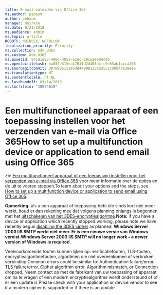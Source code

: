 ```yaml
---
title: E-mail omleiden via Office 365
ms.author: pebaum
author: pebaum
manager: mnirkhe
ms.date: 9/21/2018
ms.audience: Admin
ms.topic: article
ROBOTS: NOINDEX, NOFOLLOW
localization_priority: Priority
ms.collection: Adm_O365
ms.custom: Adm_O365
ms.assetid: 84191e23-496c-495a-a2ec-28c5ae0d4c0b
ms.openlocfilehash: ea852e315eaf7611d2d405dcfc9e85ab1ccca196
ms.sourcegitcommit: 3070905131e6d8449981231a3551c0bb4ca38ae6
ms.translationtype: HT
ms.contentlocale: nl-NL
ms.lasthandoff: 03/14/2019
ms.locfileid: "30574618"
---
```

# <a name="set-up-a-multifunction-device-or-application-to-send-email-using-office-365"></a><span data-ttu-id="a5fd9-102">Een multifunctioneel apparaat of een toepassing instellen voor het verzenden van e-mail via Office 365</span><span class="sxs-lookup"><span data-stu-id="a5fd9-102">How to set up a multifunction device or application to send email using Office 365</span></span>

<span data-ttu-id="a5fd9-103">Zie [Een multifunctioneel apparaat of een toepassing instellen voor het verzenden van e-mail via Office 365](https://support.office.com/article/69f58e99-c550-4274-ad18-c805d654b4c4) voor meer informatie over de opties en de uit te voeren stappen.</span><span class="sxs-lookup"><span data-stu-id="a5fd9-103">To learn about your options and the steps, see [How to set up a multifunction device or application to send email using Office 365](https://support.office.com/article/69f58e99-c550-4274-ad18-c805d654b4c4).</span></span>
  
<span data-ttu-id="a5fd9-104">**Opmerking:** als u een apparaat of toepassing hebt die sinds kort niet meer werkt, houd er dan rekening mee dat volgens planning onlangs is begonnen met het [uitschakelen van het 3DES-encryptiealgoritme](https://docs.microsoft.com/office365/securitycompliance/technical-reference-details-about-encryption).</span><span class="sxs-lookup"><span data-stu-id="a5fd9-104">**Note:** If you have a device or application which recently stopped working, please note we have recently begun [disabling the 3DES cipher](https://docs.microsoft.com/office365/securitycompliance/technical-reference-details-about-encryption) as planned.</span></span>  <span data-ttu-id="a5fd9-105">**Windows Server 2003 IIS SMTP werkt niet meer. Er is een nieuwe versie van Windows vereist.**</span><span class="sxs-lookup"><span data-stu-id="a5fd9-105">**Windows Server 2003 IIS SMTP will no longer work – a newer version of Windows is required.**</span></span> 

<span data-ttu-id="a5fd9-106">Veelvoorkomende fouten kunnen lijken op: verificatiefouten, TLS-fouten, encryptiealgoritmefouten, algoritmen die niet overeenkomen of verbroken verbinding.</span><span class="sxs-lookup"><span data-stu-id="a5fd9-106">Common errors could be similar to: Authentication failure/error, TLS failure/error, Cipher algorithm error, Algorithm mismatch, or Connection dropped.</span></span>  <span data-ttu-id="a5fd9-107">Neem contact op met de fabrikant van uw toepassing of apparaat om na te vragen of een modern encryptiealgoritme wordt ondersteund of of er een update is.</span><span class="sxs-lookup"><span data-stu-id="a5fd9-107">Please check with your application or device vendor to see if a modern cipher is supported or if there is an update.</span></span>
